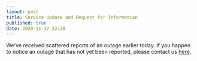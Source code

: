 ```yaml
---
layout: post
title: Service Update and Request for Information
published: true
date: 2020-11-17 22:20
---
```

We've received scattered reports of an outage earlier today.
If you happen to notice an outage that has not yet been reported, please contact us [here](mailto:status@astragroup.info?Subject=Unreported%20Outage).
